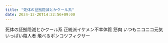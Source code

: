 ```yaml
---
title: "死体の証拠隠滅とかクール系"
date: 2024-12-20T14:22:56+09:00
---
```

死体の証拠隠滅とかクール系
正統派イケメン不幸体質
筋肉
いつもニコニコ元気いっぱい殺人者
飛べるポンコツフィクサー

